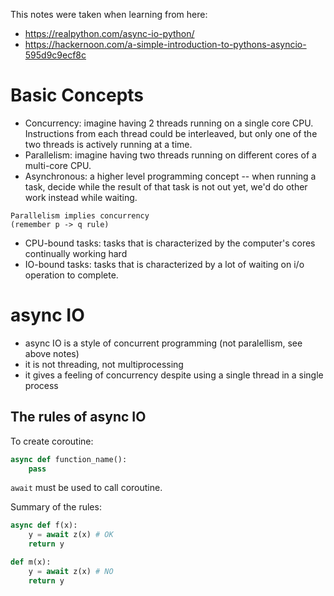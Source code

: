 This notes were taken when learning from here:
- https://realpython.com/async-io-python/
- https://hackernoon.com/a-simple-introduction-to-pythons-asyncio-595d9c9ecf8c

# Basic Concepts
- Concurrency: imagine having 2 threads running on a single core CPU. Instructions from each thread could be interleaved, but only one of the two threads is actively running at a time.
- Parallelism: imagine having two threads running on different cores of a multi-core CPU.
- Asynchronous: a higher level programming concept -- when running a task, decide while the result of that task is not out yet, we'd do other work instead while waiting.

```
Parallelism implies concurrency 
(remember p -> q rule)
```

- CPU-bound tasks: tasks that is characterized by the computer's cores continually working hard
- IO-bound tasks: tasks that is characterized by a lot of waiting on i/o operation to complete.

# async IO
- async IO is a style of concurrent programming (not paralellism, see above notes)
- it is not threading, not multiprocessing
- it gives a feeling of concurrency despite using a single thread in a single process

## The rules of async IO
To create coroutine:
```python
async def function_name():
    pass
```

`await` must be used to call coroutine.

Summary of the rules:
```python
async def f(x):
    y = await z(x) # OK
    return y

def m(x):
    y = await z(x) # NO
    return y
```